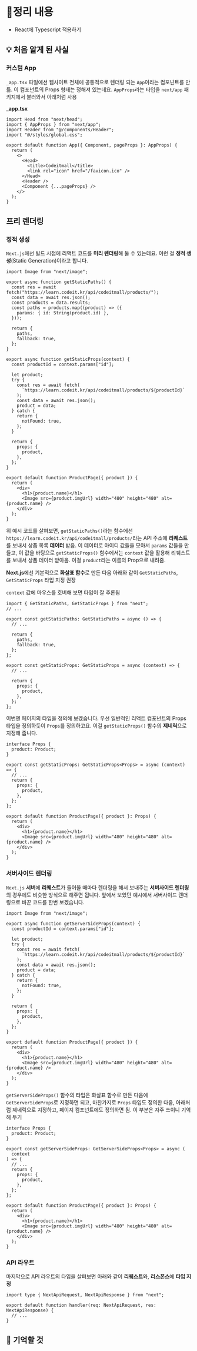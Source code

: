 # 📝정리 내용

- React에 Typescript 적용하기

## 💡 처음 알게 된 사실

### **커스텀 App**

`_app.tsx` 파일에선 웹사이트 전체에 공통적으로 렌더링 되는 `App`이라는 컴포넌트를 만듦. 이 컴포넌트의 Props 형태는 정해져 있는데요. `AppProps`라는 타입을 `next/app` 패키지에서 불러와서 아래처럼 사용

**\_app.tsx**

```tsx
import Head from "next/head";
import { AppProps } from "next/app";
import Header from "@/components/Header";
import "@/styles/global.css";

export default function App({ Component, pageProps }: AppProps) {
  return (
    <>
      <Head>
        <title>Codeitmall</title>
        <link rel="icon" href="/favicon.ico" />
      </Head>
      <Header />
      <Component {...pageProps} />
    </>
  );
}
```

## **프리 렌더링**

### **정적 생성**

`Next.js`에선 빌드 시점에 리액트 코드를 **미리 렌더링**해 둘 수 있는데요. 이런 걸 **정적 생성**(Static Generation)이라고 합니다.

```tsx
import Image from "next/image";

export async function getStaticPaths() {
  const res = await fetch("https://learn.codeit.kr/api/codeitmall/products/");
  const data = await res.json();
  const products = data.results;
  const paths = products.map((product) => ({
    params: { id: String(product.id) },
  }));

  return {
    paths,
    fallback: true,
  };
}

export async function getStaticProps(context) {
  const productId = context.params["id"];

  let product;
  try {
    const res = await fetch(
      `https://learn.codeit.kr/api/codeitmall/products/${productId}`
    );
    const data = await res.json();
    product = data;
  } catch {
    return {
      notFound: true,
    };
  }

  return {
    props: {
      product,
    },
  };
}

export default function ProductPage({ product }) {
  return (
    <div>
      <h1>{product.name}</h1>
      <Image src={product.imgUrl} width="480" height="480" alt={product.name} />
    </div>
  );
}
```

위 예시 코드를 살펴보면, `getStaticPaths()`라는 함수에선 `https://learn.codeit.kr/api/codeitmall/products/`라는 API 주소에 **리퀘스트**를 보내서 상품 목록 **데이터** 받음. 이 데이터로 아이디 값들을 모아서 `params` 값들을 만들고, 이 값을 바탕으로 `getStaticProps()` 함수에서는 `context` 값을 활용해 리퀘스트를 보내서 상품 데이터 받아옴. 이걸 `product`라는 이름의 Prop으로 내려줌.

**Next.js**에선 기본적으로 **화살표 함수**로 만든 다음 아래와 같이 `GetStaticPaths`, `GetStaticProps` 타입 지정 권장

[](https://bakey-api.codeit.kr/api/files/resource?root=static&seqId=6844&version=&directory=zy14teobj-image.png&name=zy14teobj-image.png)

`context` 값에 마우스를 호버해 보면 타입이 잘 추론됨

```tsx
import { GetStaticPaths, GetStaticProps } from "next";
// ...

export const getStaticPaths: GetStaticPaths = async () => {
  // ...

  return {
    paths,
    fallback: true,
  };
};

export const getStaticProps: GetStaticProps = async (context) => {
  // ...

  return {
    props: {
      product,
    },
  };
};
```

이번엔 페이지의 타입을 정의해 보겠습니다. 우선 일반적인 리액트 컴포넌트의 Props 타입을 정의하듯이 `Props`를 정의하고요. 이걸 `getStaticProps()` 함수의 **제네릭**으로 지정해 줍니다.

```tsx
interface Props {
  product: Product;
}

export const getStaticProps: GetStaticProps<Props> = async (context) => {
  // ...
  return {
    props: {
      product,
    },
  };
};

export default function ProductPage({ product }: Props) {
  return (
    <div>
      <h1>{product.name}</h1>
      <Image src={product.imgUrl} width="480" height="480" alt={product.name} />
    </div>
  );
}
```

### **서버사이드 렌더링**

`Next.js` **서버**에 **리퀘스트**가 들어올 때마다 렌더링을 해서 보내주는 **서버사이드 렌더링**의 경우에도 비슷한 방식으로 해주면 됩니다. 앞에서 보았던 예시에서 서버사이드 렌더링으로 바꾼 코드를 한번 보겠습니다.

```tsx
import Image from "next/image";

export async function getServerSideProps(context) {
  const productId = context.params["id"];

  let product;
  try {
    const res = await fetch(
      `https://learn.codeit.kr/api/codeitmall/products/${productId}`
    );
    const data = await res.json();
    product = data;
  } catch {
    return {
      notFound: true,
    };
  }

  return {
    props: {
      product,
    },
  };
}

export default function ProductPage({ product }) {
  return (
    <div>
      <h1>{product.name}</h1>
      <Image src={product.imgUrl} width="480" height="480" alt={product.name} />
    </div>
  );
}
```

`getServerSideProps()` 함수의 타입은 화살표 함수로 만든 다음에 `GetServerSideProps`로 지정하면 되고, 마찬가지로 `Props` 타입도 정의한 다음, 아래처럼 제네릭으로 지정하고, 페이지 컴포넌트에도 정의하면 됨. 이 부분은 자주 쓰이니 기억해 두기

```tsx
interface Props {
  product: Product;
}

export const getServerSideProps: GetServerSideProps<Props> = async (
  context
) => {
  // ...
  return {
    props: {
      product,
    },
  };
};

export default function ProductPage({ product }: Props) {
  return (
    <div>
      <h1>{product.name}</h1>
      <Image src={product.imgUrl} width="480" height="480" alt={product.name} />
    </div>
  );
}
```

### **API 라우트**

마지막으로 API 라우트의 타입을 살펴보면 아래와 같이 **리퀘스트**와, **리스폰스**에 **타입 지정**

```tsx
import type { NextApiRequest, NextApiResponse } from "next";

export default function handler(req: NextApiRequest, res: NextApiResponse) {
  // ...
}
```

## 📌 기억할 것
